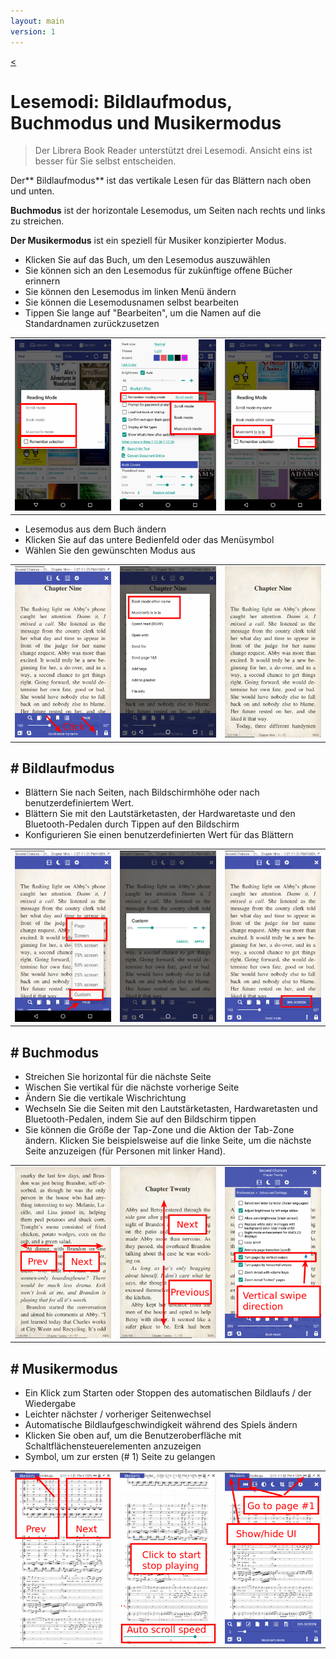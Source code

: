 ```yaml
---
layout: main
version: 1
---
```

[<](/wiki/faq/de)

# Lesemodi: Bildlaufmodus, Buchmodus und Musikermodus

> Der Librera Book Reader unterstützt drei Lesemodi. Ansicht eins ist besser für Sie selbst entscheiden.

Der** Bildlaufmodus** ist das vertikale Lesen für das Blättern nach oben und unten.

**Buchmodus** ist der horizontale Lesemodus, um Seiten nach rechts und links zu streichen.

**Der Musikermodus** ist ein speziell für Musiker konzipierter Modus.

* Klicken Sie auf das Buch, um den Lesemodus auszuwählen
* Sie können sich an den Lesemodus für zukünftige offene Bücher erinnern
* Sie können den Lesemodus im linken Menü ändern
* Sie können die Lesemodusnamen selbst bearbeiten
* Tippen Sie lange auf &quot;Bearbeiten&quot;, um die Namen auf die Standardnamen zurückzusetzen

||||
|-|-|-|
|![](1.png)|![](2.png)|![](3.png)|

* Lesemodus aus dem Buch ändern
* Klicken Sie auf das untere Bedienfeld oder das Menüsymbol
* Wählen Sie den gewünschten Modus aus

||||
|-|-|-|
|![](4.png)|![](5.png)|![](6.png)|

## # Bildlaufmodus

* Blättern Sie nach Seiten, nach Bildschirmhöhe oder nach benutzerdefiniertem Wert.
* Blättern Sie mit den Lautstärketasten, der Hardwaretaste und den Bluetooth-Pedalen durch Tippen auf den Bildschirm
* Konfigurieren Sie einen benutzerdefinierten Wert für das Blättern

||||
|-|-|-|
|![](7.png)|![](8.png)|![](9.png)|


## # Buchmodus
* Streichen Sie horizontal für die nächste Seite
* Wischen Sie vertikal für die nächste vorherige Seite
* Ändern Sie die vertikale Wischrichtung
* Wechseln Sie die Seiten mit den Lautstärketasten, Hardwaretasten und Bluetooth-Pedalen, indem Sie auf den Bildschirm tippen
* Sie können die Größe der Tap-Zone und die Aktion der Tab-Zone ändern. Klicken Sie beispielsweise auf die linke Seite, um die nächste Seite anzuzeigen (für Personen mit linker Hand).

||||
|-|-|-|
|![](10.png)|![](11.png)|![](12.png)|

## # Musikermodus
* Ein Klick zum Starten oder Stoppen des automatischen Bildlaufs / der Wiedergabe
* Leichter nächster / vorheriger Seitenwechsel
* Automatische Bildlaufgeschwindigkeit während des Spiels ändern
* Klicken Sie oben auf, um die Benutzeroberfläche mit Schaltflächensteuerelementen anzuzeigen
* Symbol, um zur ersten (# 1) Seite zu gelangen

||||
|-|-|-|
|![](13.png)|![](14.png)|![](15.png)|

